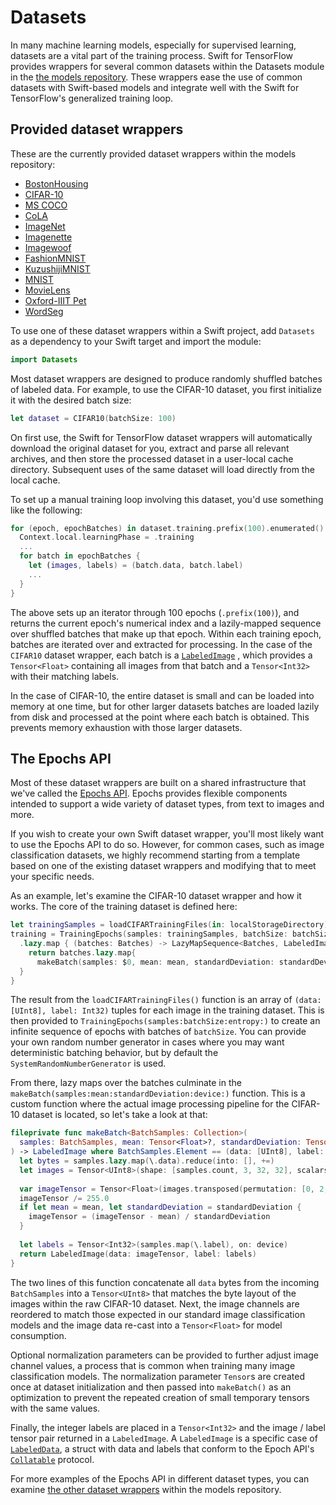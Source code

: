# Datasets

In many machine learning models, especially for supervised learning, datasets are a vital part of
the training process. Swift for TensorFlow provides wrappers for several common datasets within the
Datasets module in the [the models repository](https://github.com/tensorflow/swift-models). These
wrappers ease the use of common datasets with Swift-based models and integrate well with the
Swift for TensorFlow's generalized training loop.

## Provided dataset wrappers

These are the currently provided dataset wrappers within the models repository:

- [BostonHousing](https://github.com/tensorflow/swift-models/tree/main/Datasets/BostonHousing)
- [CIFAR-10](https://github.com/tensorflow/swift-models/tree/main/Datasets/CIFAR10)
- [MS COCO](https://github.com/tensorflow/swift-models/tree/main/Datasets/COCO)
- [CoLA](https://github.com/tensorflow/swift-models/tree/main/Datasets/CoLA)
- [ImageNet](https://github.com/tensorflow/swift-models/tree/main/Datasets/Imagenette)
- [Imagenette](https://github.com/tensorflow/swift-models/tree/main/Datasets/Imagenette)
- [Imagewoof](https://github.com/tensorflow/swift-models/tree/main/Datasets/Imagenette)
- [FashionMNIST](https://github.com/tensorflow/swift-models/tree/main/Datasets/MNIST)
- [KuzushijiMNIST](https://github.com/tensorflow/swift-models/tree/main/Datasets/MNIST)
- [MNIST](https://github.com/tensorflow/swift-models/tree/main/Datasets/MNIST)
- [MovieLens](https://github.com/tensorflow/swift-models/tree/main/Datasets/MovieLens)
- [Oxford-IIIT Pet](https://github.com/tensorflow/swift-models/tree/main/Datasets/OxfordIIITPets)
- [WordSeg](https://github.com/tensorflow/swift-models/tree/main/Datasets/WordSeg)

To use one of these dataset wrappers within a Swift
project, add `Datasets` as a dependency to your Swift target and import the module:

```swift
import Datasets
```

Most dataset wrappers are designed to produce randomly shuffled batches of labeled data. For
example, to use the CIFAR-10 dataset, you first initialize it with the desired batch size:

```swift
let dataset = CIFAR10(batchSize: 100)
```

On first use, the Swift for TensorFlow dataset wrappers will automatically download the original 
dataset for you, extract and parse all relevant archives, and then store the processed dataset in a 
user-local cache directory. Subsequent uses of the same dataset will load directly from the local
cache.

To set up a manual training loop involving this dataset, you'd use something like the following:

```swift
for (epoch, epochBatches) in dataset.training.prefix(100).enumerated() {
  Context.local.learningPhase = .training
  ...
  for batch in epochBatches {
    let (images, labels) = (batch.data, batch.label)
    ...
  }
}
```

The above sets up an iterator through 100 epochs (`.prefix(100)`), and returns the current epoch's 
numerical index and a lazily-mapped sequence over shuffled batches that make up that epoch. Within
each training epoch, batches are iterated over and extracted for processing. In the case of the 
`CIFAR10` dataset wrapper, each batch is a 
[`LabeledImage`](https://github.com/tensorflow/swift-models/blob/main/Datasets/ImageClassificationDataset.swift)
, which provides a `Tensor<Float>` containing all images from that batch and a `Tensor<Int32>` with
their matching labels.

In the case of CIFAR-10, the entire dataset is small and can be loaded into memory at one time, but
for other larger datasets batches are loaded lazily from disk and processed at the point where each
batch is obtained. This prevents memory exhaustion with those larger datasets.

## The Epochs API

Most of these dataset wrappers are built on a shared infrastructure that we've called the 
[Epochs API](https://github.com/tensorflow/swift-apis/tree/main/Sources/TensorFlow/Epochs). Epochs
provides flexible components intended to support a wide variety of dataset types, from text to
images and more.

If you wish to create your own Swift dataset wrapper, you'll most likely want to use the Epochs API
to do so. However, for common cases, such as image classification datasets, we highly recommend 
starting from a template based on one of the existing dataset wrappers and modifying that to meet
your specific needs.

As an example, let's examine the CIFAR-10 dataset wrapper and how it works. The core of the training
dataset is defined here:

```swift
let trainingSamples = loadCIFARTrainingFiles(in: localStorageDirectory)
training = TrainingEpochs(samples: trainingSamples, batchSize: batchSize, entropy: entropy)
  .lazy.map { (batches: Batches) -> LazyMapSequence<Batches, LabeledImage> in
    return batches.lazy.map{
      makeBatch(samples: $0, mean: mean, standardDeviation: standardDeviation, device: device)
  }
}
```

The result from the `loadCIFARTrainingFiles()` function is an array of
`(data: [UInt8], label: Int32)` tuples for each image in the training dataset. This is then provided
to `TrainingEpochs(samples:batchSize:entropy:)` to create an infinite sequence of epochs with 
batches of `batchSize`. You can provide your own random number generator in cases where you may want
deterministic batching behavior, but by default the `SystemRandomNumberGenerator` is used.

From there, lazy maps over the batches culminate in the 
`makeBatch(samples:mean:standardDeviation:device:)` function. This is a custom function where the 
actual image processing pipeline for the CIFAR-10 dataset is located, so let's take a look at that:

```swift
fileprivate func makeBatch<BatchSamples: Collection>(
  samples: BatchSamples, mean: Tensor<Float>?, standardDeviation: Tensor<Float>?, device: Device
) -> LabeledImage where BatchSamples.Element == (data: [UInt8], label: Int32) {
  let bytes = samples.lazy.map(\.data).reduce(into: [], +=)
  let images = Tensor<UInt8>(shape: [samples.count, 3, 32, 32], scalars: bytes, on: device)
  
  var imageTensor = Tensor<Float>(images.transposed(permutation: [0, 2, 3, 1]))
  imageTensor /= 255.0
  if let mean = mean, let standardDeviation = standardDeviation {
    imageTensor = (imageTensor - mean) / standardDeviation
  }
  
  let labels = Tensor<Int32>(samples.map(\.label), on: device)
  return LabeledImage(data: imageTensor, label: labels)
}
```

The two lines of this function concatenate all `data` bytes from the incoming `BatchSamples` into
a `Tensor<UInt8>` that matches the byte layout of the images within the raw CIFAR-10 dataset. Next, 
the image channels are reordered to match those expected in our standard image classification models
and the image data re-cast into a `Tensor<Float>` for model consumption.
	
Optional normalization parameters can be provided to further adjust image channel values, a process 
that is common when training many image classification models. The normalization parameter `Tensor`s
are created once at dataset initialization and then passed into `makeBatch()` as an optimization
to prevent the repeated creation of small temporary tensors with the same values.

Finally, the integer labels are placed in a `Tensor<Int32>` and the image / label tensor pair 
returned in a `LabeledImage`. A `LabeledImage` is a specific case of
[`LabeledData`](https://github.com/tensorflow/swift-models/blob/main/Support/LabeledData.swift), a
struct with data and labels that conform to the Epoch API's 
[`Collatable`](https://github.com/tensorflow/swift-apis/blob/main/Sources/TensorFlow/Epochs/Collatable.swift) protocol.

For more examples of the Epochs API in different dataset types, you can examine 
[the other dataset wrappers](https://github.com/tensorflow/swift-models/tree/main/Datasets)
within the models repository.
